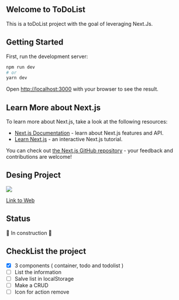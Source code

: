 ## Welcome to ToDoList 
This is a toDoList project with the goal of leveraging Next.Js.

## Getting Started
First, run the development server:

```bash
npm run dev
# or
yarn dev
```

Open [http://localhost:3000](http://localhost:3000) with your browser to see the result.

## Learn More about Next.js

To learn more about Next.js, take a look at the following resources:

- [Next.js Documentation](https://nextjs.org/docs) - learn about Next.js features and API.
- [Learn Next.js](https://nextjs.org/learn) - an interactive Next.js tutorial.

You can check out [the Next.js GitHub repository](https://github.com/vercel/next.js/) - your feedback and contributions are welcome!

##  Desing Project 

<img src="https://github.com/micaeliteixeira/todo_List/blob/master/my-app/image/todolist.jpg">

[Link to Web](https://medevel.com/content/images/2020/12/Screenshot-from-2020-12-02-21-50-24.png)


## Status 
   🚧  In construction 🚧

## CheckList the project

- [X] 3 components ( container, todo and todolist )
- [ ] List the information
- [ ] Salve list in localStorage
- [ ] Make a CRUD
- [ ] Icon for action remove
